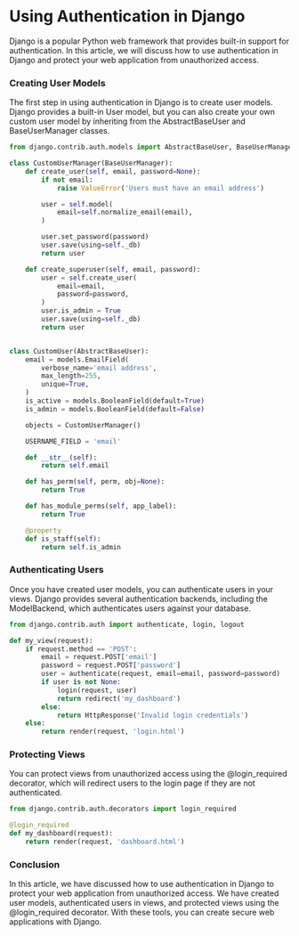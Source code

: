 # Using Authentication in Django

Django is a popular Python web framework that provides built-in support for authentication. In this article, we will discuss how to use authentication in Django and protect your web application from unauthorized access.

### Creating User Models
The first step in using authentication in Django is to create user models. Django provides a built-in User model, but you can also create your own custom user model by inheriting from the AbstractBaseUser and BaseUserManager classes.

```python
from django.contrib.auth.models import AbstractBaseUser, BaseUserManager

class CustomUserManager(BaseUserManager):
    def create_user(self, email, password=None):
        if not email:
            raise ValueError('Users must have an email address')

        user = self.model(
            email=self.normalize_email(email),
        )

        user.set_password(password)
        user.save(using=self._db)
        return user

    def create_superuser(self, email, password):
        user = self.create_user(
            email=email,
            password=password,
        )
        user.is_admin = True
        user.save(using=self._db)
        return user


class CustomUser(AbstractBaseUser):
    email = models.EmailField(
        verbose_name='email address',
        max_length=255,
        unique=True,
    )
    is_active = models.BooleanField(default=True)
    is_admin = models.BooleanField(default=False)

    objects = CustomUserManager()

    USERNAME_FIELD = 'email'

    def __str__(self):
        return self.email

    def has_perm(self, perm, obj=None):
        return True

    def has_module_perms(self, app_label):
        return True

    @property
    def is_staff(self):
        return self.is_admin
```
### Authenticating Users
Once you have created user models, you can authenticate users in your views. Django provides several authentication backends, including the ModelBackend, which authenticates users against your database.

```python
from django.contrib.auth import authenticate, login, logout

def my_view(request):
    if request.method == 'POST':
        email = request.POST['email']
        password = request.POST['password']
        user = authenticate(request, email=email, password=password)
        if user is not None:
            login(request, user)
            return redirect('my_dashboard')
        else:
            return HttpResponse('Invalid login credentials')
    else:
        return render(request, 'login.html')
```
###  Protecting Views
You can protect views from unauthorized access using the @login_required decorator, which will redirect users to the login page if they are not authenticated.

```python
from django.contrib.auth.decorators import login_required

@login_required
def my_dashboard(request):
    return render(request, 'dashboard.html')
```
### Conclusion
In this article, we have discussed how to use authentication in Django to protect your web application from unauthorized access. We have created user models, authenticated users in views, and protected views using the @login_required decorator. With these tools, you can create secure web applications with Django.